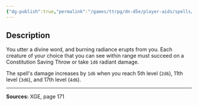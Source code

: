 ```yaml
---
{"dg-publish":true,"permalink":"/games/ttrpg/dn-d5e/player-aids/spells/cantrips/word-of-radiance/","tags":["ttrpg/dnd/5e","verbal","material","spell"],"noteIcon":""}
---
```



## Description
You utter a divine word, and burning radiance erupts from you.
Each creature of your choice that you can see within range must succeed on a Constitution Saving Throw or take `1d6` radiant damage.

The spell's damage increases by `1d6` when you reach 5th level (`2d6`), 11th level (`3d6`), and 17th level (`4d6`).

---

**Sources:** XGE, page 171
